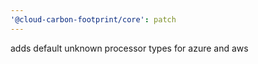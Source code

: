 ```yaml
---
'@cloud-carbon-footprint/core': patch
---
```


adds default unknown processor types for azure and aws
